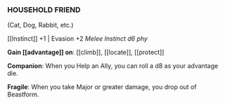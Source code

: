 ### HOUSEHOLD FRIEND
(Cat, Dog, Rabbit, etc.)

[[Instinct]] +1 | Evasion +2
*Melee Instinct d6 phy*

**Gain [[advantage]] on**: [[climb]], [[locate]], [[protect]]

**Companion**: When you Help an Ally, you can roll a d8 as your advantage die.

**Fragile**: When you take Major or greater damage, you drop out of Beastform.
